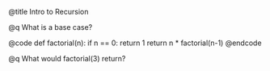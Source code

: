 @title Intro to Recursion

@q What is a base case?

@code
def factorial(n):
    if n == 0: return 1
    return n * factorial(n-1)
@endcode

@q What would factorial(3) return?
